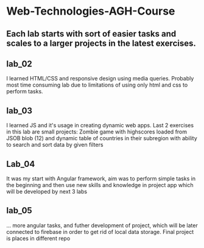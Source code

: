 # Web-Technologies-AGH-Course

## **Each lab starts with sort of easier tasks and scales to a larger projects in the latest exercises**. 
## lab_02 
I learned HTML/CSS and responsive design using media queries. Probably most time consuming lab due to limitations of using only html and css to perform tasks.
## lab_03 
I learned JS and it's usage in creating dynamic web apps. Last 2 exercises in this lab are small projects: Zombie game with highscores loaded from JSOB blob
(12) and dynamic table of countries in their subregion with ability to search and sort data by given filters  
## Lab_04 
It was my start with Angular framework, aim was to perform simple tasks in the beginning and then use new skills and knowledge in project app which will be developed by next 3 labs
## lab_05 
... more angular tasks, and futher development of project, which will be later connected to firebase in order to get rid of local data storage. Final project is places in different repo
